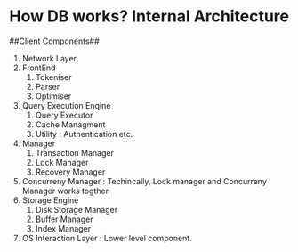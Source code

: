 # How DB works? Internal Architecture
##Client Components##
1. Network Layer
2. FrontEnd
   1. Tokeniser
   2. Parser
   3. Optimiser
3. Query Execution Engine
   1. Query Executor
   2. Cache Managment
   3. Utility : Authentication etc.
4. Manager
   1. Transaction Manager
   2. Lock Manager
   3. Recovery Manager
5. Concurreny Manager : Techincally, Lock manager and Concurreny Manager works togther.
6. Storage Engine
   1. Disk Storage Manager
   2. Buffer Manager
   3. Index Manager
7. OS Interaction Layer : Lower level component.
   
   
      
